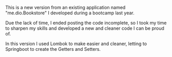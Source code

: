This is a new version from an existing application named "me.dio.Bookstore" I developed during a bootcamp last year. 

Due the lack of time, I ended posting the code incomplete, so I took my time to sharpen my skills and developed a new and cleaner code I can be proud of.

In this version I used Lombok to make easier and cleaner, letting to Springboot to create the Getters and Setters.

